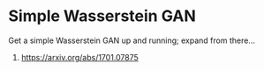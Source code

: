 # Simple Wasserstein GAN
Get a simple Wasserstein GAN up and running;
expand from there...

1. https://arxiv.org/abs/1701.07875
